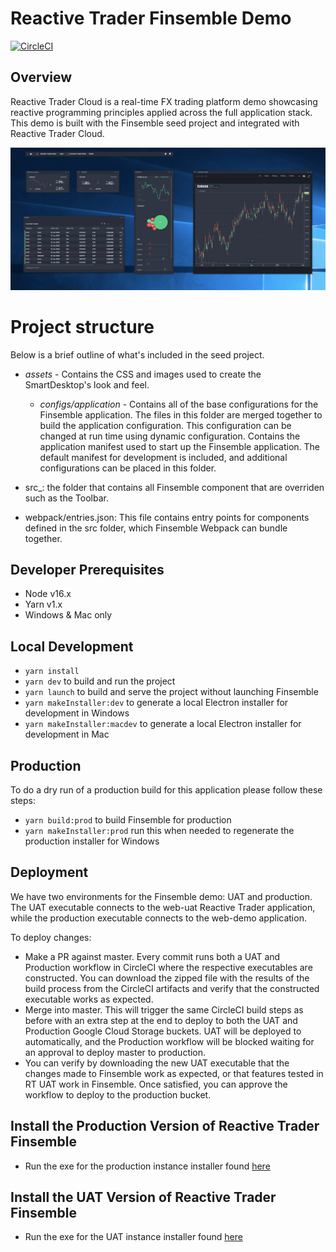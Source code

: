 # Reactive Trader Finsemble Demo

[![CircleCI](https://circleci.com/gh/AdaptiveConsulting/ReactiveTraderCloud-Finsemble/tree/master.svg?style=svg&circle-token=c9a64a94d9b308c65df792b7af0412b0a2310a12)](https://circleci.com/gh/AdaptiveConsulting/ReactiveTraderCloud-Finsemble/tree/master)

## Overview

Reactive Trader Cloud is a real-time FX trading platform demo showcasing reactive programming principles applied across the full application stack.
This demo is built with the Finsemble seed project and integrated with Reactive Trader Cloud.

![image](/assets/img/RTF.png)

# Project structure

Below is a brief outline of what's included in the seed project.

- _assets_ - Contains the CSS and images used to create the SmartDesktop's look and feel.

  - _configs/application_ - Contains all of the base configurations for the Finsemble application. The files in this
    folder are merged together to build the application configuration. This configuration can be changed at run time
    using dynamic configuration. Contains the application manifest used to start up the Finsemble application. The
    default manifest for development is included, and additional configurations can be placed in this folder.

- src\_: the folder that contains all Finsemble component that are overriden such as the Toolbar.

- webpack/entries.json: This file contains entry points for components defined in the src folder, which Finsemble Webpack can bundle together.

## Developer Prerequisites

- Node v16.x
- Yarn v1.x
- Windows & Mac only

## Local Development

- `yarn install`
- `yarn dev` to build and run the project
- `yarn launch` to build and serve the project without launching Finsemble
- `yarn makeInstaller:dev` to generate a local Electron installer for development in Windows
- `yarn makeInstaller:macdev` to generate a local Electron installer for development in Mac

## Production

To do a dry run of a production build for this application please follow these steps:

- `yarn build:prod` to build Finsemble for production
- `yarn makeInstaller:prod` run this when needed to regenerate the production installer for Windows

## Deployment

We have two environments for the Finsemble demo: UAT and production. The UAT executable connects to the web-uat Reactive Trader application, while the production executable connects to the web-demo application.

To deploy changes:

- Make a PR against master. Every commit runs both a UAT and Production workflow in CircleCI where the respective executables are constructed. You can download the zipped file with the results of the build process from the CircleCI artifacts and verify that the constructed executable works as expected.
- Merge into master. This will trigger the same CircleCI build steps as before with an extra step at the end to deploy to both the UAT and Production Google Cloud Storage buckets. UAT will be deployed to automatically, and the Production workflow will be blocked waiting for an approval to deploy master to production.
- You can verify by downloading the new UAT executable that the changes made to Finsemble work as expected, or that features tested in RT UAT work in Finsemble. Once satisfied, you can approve the workflow to deploy to the production bucket.

## Install the Production Version of Reactive Trader Finsemble

- Run the exe for the production instance installer found [here](https://storage.googleapis.com/reactive-trader-finsemble/pkg/ReactiveTraderFinsemble.exe)

## Install the UAT Version of Reactive Trader Finsemble

- Run the exe for the UAT instance installer found [here](https://storage.googleapis.com/reactive-trader-finsemble-uat/pkg/ReactiveTraderFinsemble-UAT.exe)
